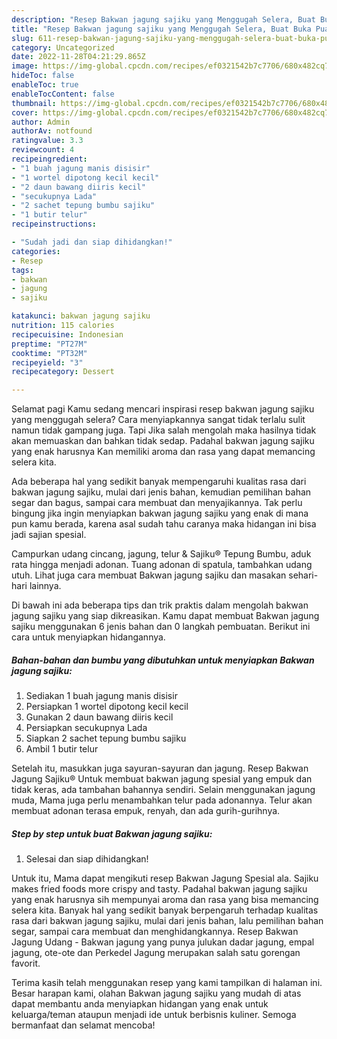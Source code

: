 ```yaml
---
description: "Resep Bakwan jagung sajiku yang Menggugah Selera, Buat Buka Puasa Enak"
title: "Resep Bakwan jagung sajiku yang Menggugah Selera, Buat Buka Puasa Enak"
slug: 611-resep-bakwan-jagung-sajiku-yang-menggugah-selera-buat-buka-puasa-enak
category: Uncategorized
date: 2022-11-28T04:21:29.865Z
image: https://img-global.cpcdn.com/recipes/ef0321542b7c7706/680x482cq70/bakwan-jagung-sajiku-foto-resep-utama.jpg
hideToc: false
enableToc: true
enableTocContent: false
thumbnail: https://img-global.cpcdn.com/recipes/ef0321542b7c7706/680x482cq70/bakwan-jagung-sajiku-foto-resep-utama.jpg
cover: https://img-global.cpcdn.com/recipes/ef0321542b7c7706/680x482cq70/bakwan-jagung-sajiku-foto-resep-utama.jpg
author: Admin
authorAv: notfound
ratingvalue: 3.3
reviewcount: 4
recipeingredient:
- "1 buah jagung manis disisir"
- "1 wortel dipotong kecil kecil"
- "2 daun bawang diiris kecil"
- "secukupnya Lada"
- "2 sachet tepung bumbu sajiku"
- "1 butir telur"
recipeinstructions:

- "Sudah jadi dan siap dihidangkan!"
categories:
- Resep
tags:
- bakwan
- jagung
- sajiku

katakunci: bakwan jagung sajiku 
nutrition: 115 calories
recipecuisine: Indonesian
preptime: "PT27M"
cooktime: "PT32M"
recipeyield: "3"
recipecategory: Dessert

---
```



Selamat pagi Kamu sedang mencari inspirasi resep bakwan jagung sajiku yang menggugah selera? Cara menyiapkannya sangat tidak terlalu sulit namun tidak gampang juga. Tapi Jika salah mengolah maka hasilnya tidak akan memuaskan dan bahkan tidak sedap. Padahal bakwan jagung sajiku yang enak harusnya Kan memiliki aroma dan rasa yang dapat memancing selera kita.


Ada beberapa hal yang sedikit banyak mempengaruhi kualitas rasa dari bakwan jagung sajiku, mulai dari jenis bahan, kemudian pemilihan bahan segar dan bagus, sampai cara membuat dan menyajikannya. Tak perlu bingung jika ingin menyiapkan bakwan jagung sajiku yang enak di mana pun kamu berada, karena asal sudah tahu caranya maka hidangan ini bisa jadi sajian spesial.

Campurkan udang cincang, jagung, telur &amp; Sajiku® Tepung Bumbu, aduk rata hingga menjadi adonan. Tuang adonan di spatula, tambahkan udang utuh. Lihat juga cara membuat Bakwan jagung sajiku dan masakan sehari-hari lainnya.


Di bawah ini ada beberapa tips dan trik praktis dalam mengolah bakwan jagung sajiku yang siap dikreasikan. Kamu dapat membuat Bakwan jagung sajiku menggunakan 6 jenis bahan dan 0 langkah pembuatan. Berikut ini cara untuk menyiapkan hidangannya.

<!--inarticleads1-->

##### Bahan-bahan dan bumbu yang dibutuhkan untuk menyiapkan Bakwan jagung sajiku:

1. Sediakan 1 buah jagung manis disisir
1. Persiapkan 1 wortel dipotong kecil kecil
1. Gunakan 2 daun bawang diiris kecil
1. Persiapkan secukupnya Lada
1. Siapkan 2 sachet tepung bumbu sajiku
1. Ambil 1 butir telur


Setelah itu, masukkan juga sayuran-sayuran dan jagung. Resep Bakwan Jagung Sajiku® Untuk membuat bakwan jagung spesial yang empuk dan tidak keras, ada tambahan bahannya sendiri. Selain menggunakan jagung muda, Mama juga perlu menambahkan telur pada adonannya. Telur akan membuat adonan terasa empuk, renyah, dan ada gurih-gurihnya. 

<!--inarticleads2-->

##### Step by step untuk buat Bakwan jagung sajiku:


1. Selesai dan siap dihidangkan!

Untuk itu, Mama dapat mengikuti resep Bakwan Jagung Spesial ala. Sajiku makes fried foods more crispy and tasty. Padahal bakwan jagung sajiku yang enak harusnya sih mempunyai aroma dan rasa yang bisa memancing selera kita. Banyak hal yang sedikit banyak berpengaruh terhadap kualitas rasa dari bakwan jagung sajiku, mulai dari jenis bahan, lalu pemilihan bahan segar, sampai cara membuat dan menghidangkannya. Resep Bakwan Jagung Udang - Bakwan jagung yang punya julukan dadar jagung, empal jagung, ote-ote dan Perkedel Jagung merupakan salah satu gorengan favorit. 

Terima kasih telah menggunakan resep yang kami tampilkan di halaman ini. Besar harapan kami, olahan Bakwan jagung sajiku yang mudah di atas dapat membantu anda menyiapkan hidangan yang enak untuk keluarga/teman ataupun menjadi ide untuk berbisnis kuliner. Semoga bermanfaat dan selamat mencoba!
